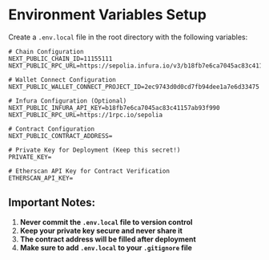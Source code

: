# Environment Variables Setup

Create a `.env.local` file in the root directory with the following variables:

```env
# Chain Configuration
NEXT_PUBLIC_CHAIN_ID=11155111
NEXT_PUBLIC_RPC_URL=https://sepolia.infura.io/v3/b18fb7e6ca7045ac83c41157ab93f990

# Wallet Connect Configuration
NEXT_PUBLIC_WALLET_CONNECT_PROJECT_ID=2ec9743d0d0cd7fb94dee1a7e6d33475

# Infura Configuration (Optional)
NEXT_PUBLIC_INFURA_API_KEY=b18fb7e6ca7045ac83c41157ab93f990
NEXT_PUBLIC_RPC_URL=https://1rpc.io/sepolia

# Contract Configuration
NEXT_PUBLIC_CONTRACT_ADDRESS=

# Private Key for Deployment (Keep this secret!)
PRIVATE_KEY=

# Etherscan API Key for Contract Verification
ETHERSCAN_API_KEY=
```

## Important Notes:

1. **Never commit the `.env.local` file to version control**
2. **Keep your private key secure and never share it**
3. **The contract address will be filled after deployment**
4. **Make sure to add `.env.local` to your `.gitignore` file**
